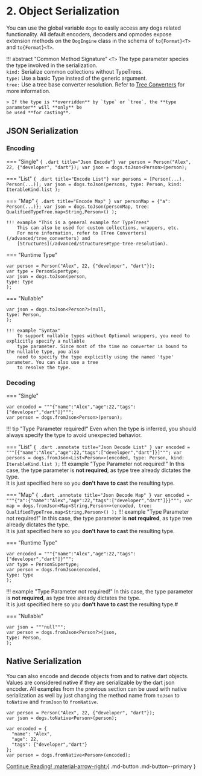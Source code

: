 # 2. Object Serialization

You can use the global variable `dogs` to easily access any dogs related functionality.
All default encoders, decoders and opmodes expose extension methods on the `DogEngine` class
in the schema of `to{Format}<T>` and `to{Format}<T>`.

!!! abstract "Common Method Signature"
    `<T>` The type parameter species the type involved in the serialization.  
    `kind:` Serialize common collections without TypeTrees.  
    `type:` Use a basic Type instead of the generic argument.  
    `tree:` Use a tree base converter resolution. Refer to 
    [Tree Converters](/advanced/tree_converters) for more information.

    > If the type is **overridden** by `type` or `tree`, the **type parameter** will **only** be 
    be used **for casting**.


## JSON Serialization
### Encoding
=== "Single"
    ``` { .dart title="Json Encode"}
    var person = Person("Alex", 22, {"developer", "dart"});
    var json = dogs.toJson<Person>(person);
    ```

=== "List"
    ``` { .dart title="Encode List"}
    var persons = [Person(...), Person(...)];
    var json = dogs.toJson(persons,
        type: Person,
        kind: IterableKind.list
    );
    ```

=== "Map"
    ``` { .dart title="Encode Map" }
    var personMap = {"a": Person(...)};
    var json = dogs.toJson(personMap,
        tree: QualifiedTypeTree.map<String,Person>()
    );
    ```

    !!! example "This is a general example for TypeTrees"
        This can also be used for custom collections, wrappers, etc.  
        For more information, refer to [Tree Converters](/advanced/tree_converters) and
        [Structures](/advanced/structures#type-tree-resolution).

=== "Runtime Type"
``` { .dart title="Json Encode Dynamic Type"}
var person = Person("Alex", 22, {"developer", "dart"});
var type = PersonSupertype;
var json = dogs.toJson(person,
type: type
);
```

=== "Nullable"
``` { .dart title="Json Encode Nullable"}
var json = dogs.toJson<Person?>(null,
type: Person,
);
```

    !!! example "Syntax"
        To support nullable types without Optional wrappers, you need to explicitly specify a nullable
        type parameter. Since most of the time no converter is bound to the nullable type, you also
        need to specify the type explicitly using the named 'type' parameter. You can also use a tree
        to resolve the type.

### Decoding

=== "Single"
``` { .dart title="Json Decode" }
var encoded = """{"name":"Alex","age":22,"tags":["developer","dart"]}""";
var person = dogs.fromJson<Person>(person);
```
!!! tip "Type Parameter required!"
Even when the type is inferred, you should always specify the type
to avoid unexpected behavior.

=== "List"
    ``` { .dart .annotate title="Json Decode List" }
    var encoded = """[{"name":"Alex","age":22,"tags":["developer","dart"]}]""";
    var persons = dogs.fromJson<List<Person>>(encoded,
        type: Person,
        kind: IterableKind.list
    );
    ```
    !!! example "Type Parameter not required!"
        In this case, the type parameter is **not required**, as type tree already dictates the type.  
        It is just specified here so you **don't have to cast** the resulting type.

=== "Map"
    ``` { .dart .annotate title="Json Decode Map" }
    var encoded = """{"a":{"name":"Alex","age":22,"tags":["developer","dart"]}}""";
    var map = dogs.fromJson<Map<String,Person>>(encoded,
        tree: QualifiedTypeTree.map<String,Person>()
    );
    ```
    !!! example "Type Parameter not required!" 
        In this case, the type parameter is **not required**, as type tree already dictates the type.  
        It is just specified here so you **don't have to cast** the resulting type.

=== "Runtime Type"
``` { .dart title="Json Decode Dynamic Type" }
var encoded = """{"name":"Alex","age":22,"tags":["developer","dart"]}""";
var type = PersonSupertype;
var person = dogs.fromJson(encoded,
type: type
);
```
!!! example "Type Parameter not required!"
In this case, the type parameter is **not required**, as type tree already dictates the type.  
It is just specified here so you **don't have to cast** the resulting type.#

=== "Nullable"
``` { .dart title="Json Decode Nullable" }
var json = """null""";
var person = dogs.fromJson<Person?>(json,
type: Person,
);
```

## Native Serialization

You can also encode and decode objects from and to native dart objects.
Values are considered native if they are serializable by the dart json encoder.
All examples from the previous section can be used with native serialization as well by just
changing the method name from `toJson` to `toNative` and `fromJson` to `fromNative`.

``` { .dart title="Native Encode"}
var person = Person("Alex", 22, {"developer", "dart"});
var json = dogs.toNative<Person>(person);
```

``` { .dart title="Native Decode"}
var encoded = {
  "name": "Alex",
  "age": 22,
  "tags": {"developer","dart"}
};
var person = dogs.fromNative<Person>(encoded);
```

[Continue Reading! :material-arrow-right:](/projection/){ .md-button .md-button--primary }
